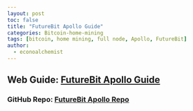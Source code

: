 ```yaml
---
layout: post
toc: false
title: "FutureBit Apollo Guide"
categories: Bitcoin-home-mining
tags: [bitcoin, home mining, full node, Apollo, FutureBit]
author:
  - econoalchemist
---
```

## Web Guide: [FutureBit Apollo Guide](https://econoalchemist.github.io/FutureBit-Apollo/)
### GitHub Repo: [FutureBit Apollo Repo](https://github.com/econoalchemist/FutureBit-Apollo)
